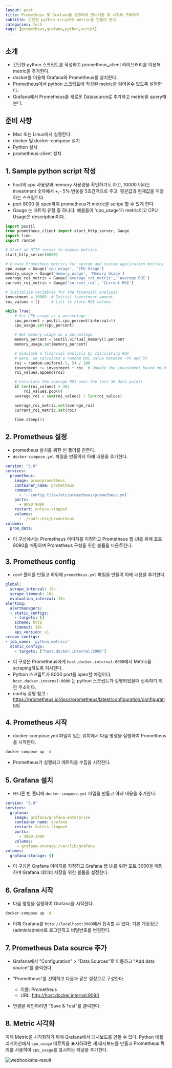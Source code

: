 ```yaml
---
layout: post
title: Prometheus 및 Grafana를 설정하여 모니터링 및 시각화 구축하기
subtitle: 간단한 python script로 metric을 만들어 본다
categories: tech
tags: [prometheus,grafana,python,script]
---
```


## 소개
- 간단한 python 스크립트를 작성하고 prometheus_client 라이브러리를 이용해 metric을 추가한다.
- docker를 이용해 Grafana와 Prometheus를 설치한다.
- Prometheus에서 python 스크립트에 작성된 metric을 읽어올수 있도록 설정한다.
- Grafana에서 Prometheus를 새로운 Datasource로 추가하고 metric을 query해 본다.

## 준비 사항
- Mac 또는 Linux에서 실행한다.
- docker 및 docker-compose 설치
- Python 설치
- prometheus-client 설치

## 1. Sample python script 작성
- host의 cpu 사용량과 memory 사용량을 확인하기도 하고, 10000 이라는 investment 숫자에서 +,- 5% 변동을 5초간격으로 주고, 평균값과 현재값을 저장하는 스크립트다.
- port 8000 을 open하여 prometheus가 metric을 scripe 할 수 있게 한다.
- Gauge 는 매트릭 유형 중 하나다. 예를들어 'cpu_usage'가 metric이고 CPU Usage은 description이다.
```python
import psutil
from prometheus_client import start_http_server, Gauge
import time
import random

# Start an HTTP server to expose metrics
start_http_server(8000)

# Create Prometheus metrics for system and custom application metrics
cpu_usage = Gauge('cpu_usage', 'CPU Usage')
memory_usage = Gauge('memory_usage', 'Memory Usage')
average_roi_metric = Gauge('average_roi_metric', 'Average ROI')
current_roi_metric = Gauge('current_roi', 'Current ROI')

# Initialize variables for the financial analysis
investment = 10000  # Initial investment amount
roi_values = []     # List to store ROI values

while True:
    # Get CPU usage as a percentage
    cpu_percent = psutil.cpu_percent(interval=1)
    cpu_usage.set(cpu_percent)

    # Get memory usage as a percentage
    memory_percent = psutil.virtual_memory().percent
    memory_usage.set(memory_percent)

    # Simulate a financial analysis by calculating ROI
    # Here, we calculate a random ROI value between -5% and 5%
    roi = random.uniform(-5, 5) / 100
    investment += investment * roi  # Update the investment based on ROI
    roi_values.append(roi)

    # Calculate the average ROI over the last 30 data points
    if len(roi_values) > 30:
        roi_values.pop(0)
    average_roi = sum(roi_values) / len(roi_values)

    average_roi_metric.set(average_roi)
    current_roi_metric.set(roi)

    time.sleep(5)

```

## 2. Prometheus 설정
- prometheus 설치를 위한 빈 폴더를 만든다.
-  `docker-compose.yml` 파일을 만들어서 아래 내용을 추가한다.

```yaml
version: "3.8"
services:
  prometheus:
    image: prom/prometheus
    container_name: prometheus
    command:
      - '--config.file=/etc/prometheus/prometheus.yml'
    ports:
      - 9090:9090
    restart: unless-stopped
    volumes:
      - ./conf:/etc/prometheus
volumes:
  prom_data:
```

- 이 구성에서는 Prometheus 이미지를 지정하고 Prometheus 웹 UI를 위해 포트 9090을 매핑하며 Prometheus 구성을 위한 볼륨을 마운트한다.

## 3. Prometheus config
- `conf` 폴더를 만들고 하위에 `prometheus.yml` 파일을 만들어 아래 내용을 추가한다.

```yaml
global:
  scrape_interval: 15s
  scrape_timeout: 10s
  evaluation_interval: 15s
alerting:
  alertmanagers:
  - static_configs:
    - targets: []
    scheme: http
    timeout: 10s
    api_version: v1
scrape_configs:
- job_name: 'python_metrics'
  static_configs:
    - targets: ["host.docker.internal:8000"]
```

- 이 구성은 Prometheus에게 `host.docker.internal:8000`에서 Metric을 scraping하도록 지시한다. 
- Python 스크립트가 8000 port를 open할 예정이다. `host.docker.internal:8000` 는 python 스크립트가 실행되었을때 접속하기 위한 주소이다.
- config 설명 참고 : https://prometheus.io/docs/prometheus/latest/configuration/configuration/

## 4. Prometheus 시작
- docker-compose.yml 파일이 있는 위치에서 다음 명령을 실행하여 Prometheus를 시작한다.

```bash
docker-compose up -d
```

- Prometheus가 실행되고 메트릭을 수집을 시작한다.

## 5. Grafana 설치
- 또다른 빈 폴더에 `docker-compose.yml` 파일을 만들고 아래 내용을 추가한다.

```yaml
version: "3.8"
services:
  grafana:
    image: grafana/grafana-enterprise
    container_name: grafana
    restart: unless-stopped
    ports:
      - 3000:3000
    volumes:
     - grafana-storage:/var/lib/grafana
volumes:
  grafana-storage: {}
```

- 이 구성은 Grafana 이미지를 지정하고 Grafana 웹 UI를 위한 포트 3000을 매핑하며 Grafana 데이터 저장을 위한 볼륨을 설정한다.

## 6. Grafana 시작
- 다음 명령을 실행하여 Grafana를 시작한다.

```bash
docker-compose up -d
```

- 이제 Grafana를 `http://localhost:3000`에서 접속할 수 있다. 기본 계정정보 (admin/admin)로 로그인하고 비밀번호를 변경한다.

## 7.  Prometheus Data source 추가
- Grafana에서 "Configuration" > "Data Sources"로 이동하고 "Add data source"를 클릭한다.
- "Prometheus"를 선택하고 다음과 같은 설정으로 구성한다.
	- 이름: Prometheus
	- URL: http://host.docker.internal:9090

- 연결을 확인하려면 "Save & Test"를 클릭한다.

## 8. Metric 시각화
이제 Metric을 시각화하기 위해 Grafana에서 대시보드를 만들 수 있다. 
Python 애플리케이션에서 `cpu_usage` 메트릭을 표시하려면 새 대시보드를 만들고 Prometheus 쿼리를 사용하여 `cpu_usage`를 표시하는 패널을 추가한다.

![webhooksite-result](/assets/images/posts/231104/231104-grafana_prometheus_datshboard.png)
